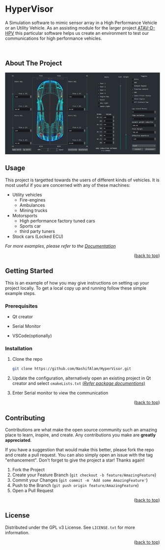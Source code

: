 # HyperVisor
A Simulation software to mimic sensor array in a High Performance Vehicle or an Utility Vehicle. As an assisting module for the larger project <a href="https://github.com/NashifAlam/ATAV-D-HPV">ATAV-D-HPV</a> this particular software helps us create an environment to test our communications for high performance vehicles.


<!-- PROJECT LOGO -->
<br />
<div align="center">
  <!--<a href="https://github.com/NashifAlam/ATAV-D-HPV">
    <img src="images/logo.png" alt="Logo" width="80" height="80">
  </a>-->
<a name="readme-top"></a>
</div>



<!-- ABOUT THE PROJECT -->
## About The Project

<!--[![Product Name Screen Shot][product-screenshot]](https://github.com/NashifAlam/HyperVisor/blob/main/Screenshot_20230214_151108.png)-->
![Screenshot](Resources/Screenshot.png?raw=true "Software Screenshot")



<!-- USAGE EXAMPLES -->
## Usage

This project is targetted towards the users of different kinds of vehicles.
It is most useful if you are concerned with any of these machines:
<ul>
  <li>Utility vehicles</a>
    <ul>
      <li>Fire-engines
      <li>Ambulances
      <li>Mining trucks
    </ul>
  </li>
  <li>Motorsports
    <ul>
      <li>High performance factory tuned cars
      <li>Sports car
      <li>third party tuners
    </ul>
  <li>Stock cars (Locked ECU)</a></li>
</ul>

_For more examples, please refer to the [Documentation](https://example.com)_

<p align="right">(<a href="#readme-top">back to top</a>)</p>


<!-- GETTING STARTED -->
## Getting Started

This is an example of how you may give instructions on setting up your project locally.
To get a local copy up and running follow these simple example steps.

### Prerequisites

* Qt creator

* Serial Monitor

* VSCode(optionally)



### Installation
 
1. Clone the repo
   ```sh
   git clone https://github.com/NashifAlam/HyperVisor.git
   ```
2. Update the configuration, alternatively open an existing project in Qt creator and select ``` cmakeLists.txt ```
<a href="">(_Refer package documentions_)</a>


3. Enter Serial monitor to view the communication

<p align="right">(<a href="#readme-top">back to top</a>)</p>




<!-- CONTRIBUTING -->
## Contributing

Contributions are what make the open source community such an amazing place to learn, inspire, and create. Any contributions you make are **greatly appreciated**.

If you have a suggestion that would make this better, please fork the repo and create a pull request. You can also simply open an issue with the tag "enhancement".
Don't forget to give the project a star! Thanks again!

1. Fork the Project
2. Create your Feature Branch (`git checkout -b feature/AmazingFeature`)
3. Commit your Changes (`git commit -m 'Add some AmazingFeature'`)
4. Push to the Branch (`git push origin feature/AmazingFeature`)
5. Open a Pull Request

<p align="right">(<a href="#readme-top">back to top</a>)</p>



<!-- LICENSE -->
## License

Distributed under the GPL v3 License. See `LICENSE.txt` for more information.

<p align="right">(<a href="#readme-top">back to top</a>)</p>






<!-- MARKDOWN LINKS & IMAGES -->
<!-- https://www.markdownguide.org/basic-syntax/#reference-style-links -->
[contributors-shield]: https://img.shields.io/github/contributors/NashifAlam/ATAV-D-HPV.svg?style=for-the-badge
[contributors-url]: https://github.com/NashifAlam/ATAV-D-HPV/graphs/contributors
[forks-shield]: https://img.shields.io/github/forks/NashifAlam/ATAV-D-HPV.svg?style=for-the-badge
[forks-url]: https://github.com/NashifAlam/ATAV-D-HPV/network/members
[stars-shield]: https://img.shields.io/github/stars/NashifAlam/ATAV-D-HPV.svg?style=for-the-badge
[stars-url]: https://github.com/NashifAlam/ATAV-D-HPV/stargazers
[issues-shield]: https://img.shields.io/github/issues/NashifAlam/ATAV-D-HPV.svg?style=for-the-badge
[issues-url]: https://github.com/NashifAlam/ATAV-D-HPV/issues
[license-shield]: https://img.shields.io/github/license/NashifAlam/ATAV-D-HPV.svg?style=for-the-badge
[license-url]: https://github.com/NashifAlam/ATAV-D-HPV/blob/master/LICENSE.txt
[linkedin-shield]: https://img.shields.io/badge/-LinkedIn-black.svg?style=for-the-badge&logo=linkedin&colorB=555
[linkedin-url]: https://linkedin.com/in/linkedin_username
[product-screenshot]: images/screenshot.png
